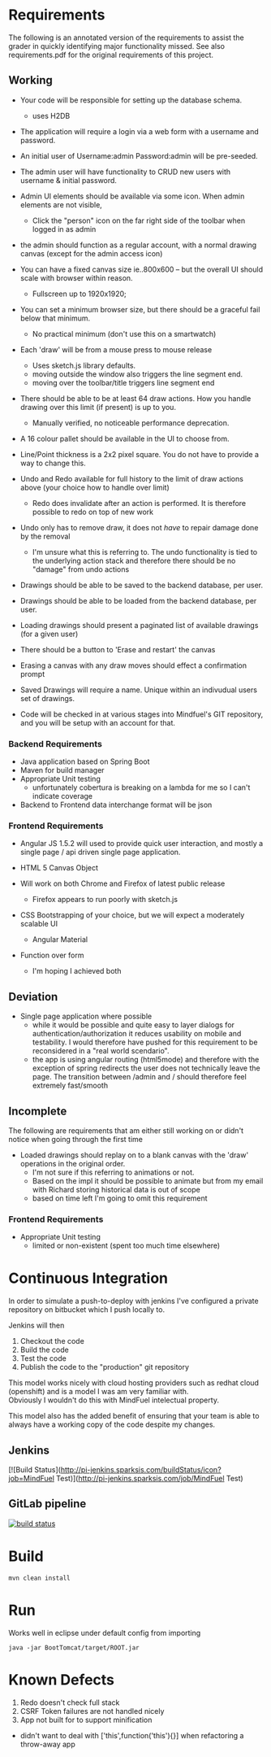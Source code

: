 # Requirements

The following is an annotated version of the requirements to assist the grader in quickly identifying major functionality missed.  See also requirements.pdf for the original requirements of this project.

## Working 

* Your code will be responsible for setting up the database schema.
  * uses H2DB

* The application will require a login via a web form with a username and password.
* An initial user of Username:admin Password:admin will be pre-seeded.
* The admin user will have functionality to CRUD new users with username & initial password.
* Admin UI elements should be available via some icon. When admin elements are not visible,
  * Click the "person" icon on the far right side of the toolbar when logged in as admin

* the admin should function as a regular account, with a normal drawing canvas (except for the admin access icon)

* You can have a fixed canvas size ie..800x600 – but the overall UI should scale with browser within reason.
  * Fullscreen up to 1920x1920;

* You can set a minimum browser size, but there should be a graceful fail below that minimum.
  * No practical minimum (don't use this on a smartwatch)

* Each 'draw' will be from a mouse press to mouse release
  * Uses sketch.js library defaults.  
  * moving outside the window also triggers the line segment end.
  * moving over the toolbar/title triggers line segment end

* There should be able to be at least 64 draw actions. How you handle drawing over this limit (if present) is up to you.
  * Manually verified, no noticeable performance deprecation.

* A 16 colour pallet should be available in the UI to choose from.
* Line/Point thickness is a 2x2 pixel square. You do not have to provide a way to change this.
* Undo and Redo available for full history to the limit of draw actions above (your choice how to handle over limit)
  * Redo does invalidate after an action is performed.  It is therefore possible to redo on top of new work
  
* Undo only has to remove draw, it does not _have_ to repair damage done by the removal
  * I'm unsure what this is referring to.  The undo functionality is tied to the underlying action stack and therefore there should be no "damage" from undo actions
  
* Drawings should be able to be saved to the backend database, per user.
* Drawings should be able to be loaded from the backend database, per user.
* Loading drawings should present a paginated list of available drawings (for a given user)
* There should be a button to 'Erase and restart' the canvas
* Erasing a canvas with any draw moves should effect a confirmation prompt
* Saved Drawings will require a name. Unique within an indivudual users set of drawings.
* Code will be checked in at various stages into Mindfuel's GIT repository, and you will be setup with an account for that.

### Backend Requirements

* Java application based on Spring Boot
* Maven for build manager
* Appropriate Unit testing
  * unfortunately cobertura is breaking on a lambda for me so I can't indicate coverage
* Backend to Frontend data interchange format will be json

### Frontend Requirements
* Angular JS 1.5.2 will used to provide quick user interaction, and mostly a single page / api
driven single page application.
* HTML 5 Canvas Object
* Will work on both Chrome and Firefox of latest public release
  * Firefox appears to run poorly with sketch.js
  
* CSS Bootstrapping of your choice, but we will expect a moderately scalable UI
  * Angular Material 
  
* Function over form
  * I'm hoping I achieved both

## Deviation

* Single page application where possible
  * while it would be possible and quite easy to layer dialogs for authentication/authorization it reduces usability on mobile and testability.  I would therefore have pushed for this requirement to be reconsidered in a "real world scendario". 
  * the app is using angular routing (html5mode) and therefore with the exception of spring redirects the user does not technically leave the page.  The transition between /admin and / should therefore feel extremely fast/smooth 

## Incomplete

The following are requirements that am either still working on or didn't notice when going through the first time

* Loaded drawings should replay on to a blank canvas with the 'draw' operations in the original order.
    * I'm not sure if this referring to animations or not.  
    * Based on the impl it should be possible to animate but from my email with Richard storing historical data is out of scope
    * based on time left I'm going to omit this requirement  

### Frontend Requirements

* Appropriate Unit testing
  * limited or non-existent (spent too much time elsewhere)


# Continuous Integration

In order to simulate a push-to-deploy with jenkins I've configured a private repository on bitbucket which I push locally to.

Jenkins will then

1. Checkout the code
1. Build the code
1. Test the code
1. Publish the code to the "production" git repository

This model works nicely with cloud hosting providers such as redhat cloud (openshift) and is a model I was am very familiar with.  
Obviously I wouldn't do this with MindFuel intelectual property.

This model also has the added benefit of ensuring that your team is able to always have a working copy of the code despite my changes.

## Jenkins

[![Build Status](http://pi-jenkins.sparksis.com/buildStatus/icon?job=MindFuel Test)](http://pi-jenkins.sparksis.com/job/MindFuel Test)
 
## GitLab pipeline

[![build status](https://git.mindfuel.ca/tests/colton/badges/master/build.svg)](https://git.mindfuel.ca/tests/colton/commits/master)

# Build
    mvn clean install 
    
# Run

Works well in eclipse under default config from importing
	
    java -jar BootTomcat/target/ROOT.jar

# Known Defects

1. Redo doesn't check full stack
1. CSRF Token failures are not handled nicely
1. App not built for to support minification
  * didn't want to deal with ['this',function('this'){}] when refactoring a throw-away app
